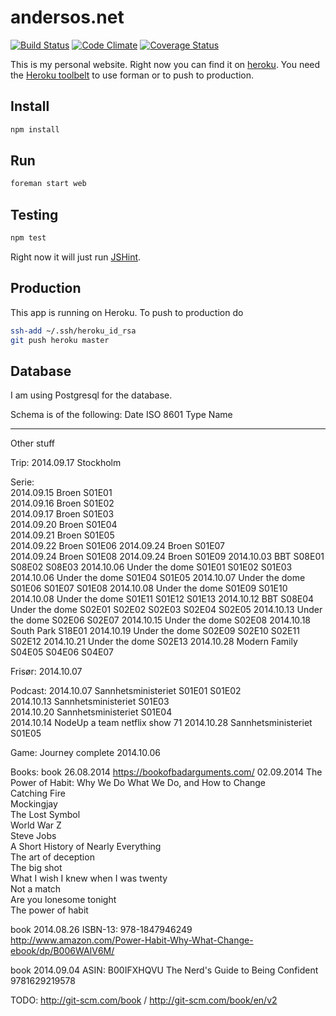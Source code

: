 # andersos.net

[![Build Status](https://img.shields.io/travis/Andersos/andersos.net.svg?style=flat)](https://travis-ci.org/Andersos/andersos.net)
[![Code Climate](http://img.shields.io/codeclimate/github/Andersos/andersos.net.svg?style=flat)](https://codeclimate.com/github/Andersos/andersos.net)
[![Coverage Status](https://img.shields.io/coveralls/Andersos/andersos.net.svg?style=flat)](https://coveralls.io/r/Andersos/andersos.net)

This is my personal website.
Right now you can find it on [heroku](andersos.herokuapp.com "URL to website").
You need the [Heroku toolbelt](https://toolbelt.heroku.com/) to use forman or to push to production.

## Install
```bash
npm install
```

## Run
```bash
foreman start web
```

## Testing
```bash
npm test
```
Right now it will just run [JSHint](http://www.jshint.com/docs/ "JSHint").

## Production
This app is running on Heroku.
To push to production do
```bash
ssh-add ~/.ssh/heroku_id_rsa
git push heroku master
```

## Database
I am using Postgresql for the database.

Schema is of the following:
Date ISO 8601
Type Name


----
Other stuff

Trip:
2014.09.17 Stockholm

Serie:  
2014.09.15 Broen S01E01  
2014.09.16 Broen S01E02  
2014.09.17 Broen S01E03  
2014.09.20 Broen S01E04  
2014.09.21 Broen S01E05  
2014.09.22 Broen S01E06
2014.09.24 Broen S01E07  
2014.09.24 Broen S01E08
2014.09.24 Broen S01E09
2014.10.03 BBT S08E01 S08E02 S08E03
2014.10.06 Under the dome S01E01 S01E02 S01E03
2014.10.06 Under the dome S01E04 S01E05
2014.10.07 Under the dome S01E06 S01E07 S01E08
2014.10.08 Under the dome S01E09 S01E10
2014.10.08 Under the dome S01E11 S01E12 S01E13
2014.10.12 BBT S08E04 Under the dome S02E01 S02E02 S02E03 S02E04 S02E05
2014.10.13 Under the dome S02E06 S02E07
2014.10.15 Under the dome S02E08
2014.10.18 South Park S18E01
2014.10.19 Under the dome S02E09 S02E10 S02E11 S02E12
2014.10.21 Under the dome S02E13
2014.10.28 Modern Family S04E05 S04E06 S04E07

Frisør:
2014.10.07

Podcast:
2014.10.07 Sannhetsministeriet S01E01 S01E02  
2014.10.13 Sannhetsministeriet S01E03  
2014.10.20 Sannhetsministeriet S01E04  
2014.10.14 NodeUp a team netflix show 71
2014.10.28 Sannhetsministeriet S01E05

Game:
Journey complete 2014.10.06

Books:
book 26.08.2014 https://bookofbadarguments.com/
02.09.2014 The Power of Habit: Why We Do What We Do, and How to Change  
Catching Fire  
Mockingjay  
The Lost Symbol  
World War Z  
Steve Jobs  
A Short History of Nearly Everything  
The art of deception  
The big shot  
What I wish I knew when I was twenty  
Not a match  
Are you lonesome tonight  
The power of habit  




book 2014.08.26
ISBN-13: 978-1847946249
http://www.amazon.com/Power-Habit-Why-What-Change-ebook/dp/B006WAIV6M/

book 2014.09.04
ASIN: B00IFXHQVU
The Nerd's Guide to Being Confident
9781629219578


TODO:
http://git-scm.com/book / http://git-scm.com/book/en/v2
